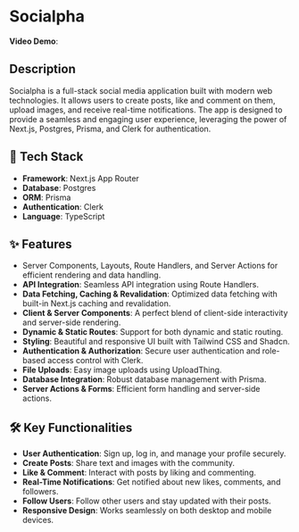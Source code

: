 # Socialpha

**Video Demo**: [<URL HERE>](<URL HERE>)

## Description
Socialpha is a full-stack social media application built with modern web technologies. It allows users to create posts, like and comment on them, upload images, and receive real-time notifications. The app is designed to provide a seamless and engaging user experience, leveraging the power of Next.js, Postgres, Prisma, and Clerk for authentication.

## 🚀 Tech Stack
- **Framework**: Next.js App Router
- **Database**: Postgres
- **ORM**: Prisma
- **Authentication**: Clerk
- **Language**: TypeScript

## ✨ Features
- Server Components, Layouts, Route Handlers, and Server Actions for efficient rendering and data handling.
- **API Integration**: Seamless API integration using Route Handlers.
- **Data Fetching, Caching & Revalidation**: Optimized data fetching with built-in Next.js caching and revalidation.
- **Client & Server Components**: A perfect blend of client-side interactivity and server-side rendering.
- **Dynamic & Static Routes**: Support for both dynamic and static routing.
- **Styling**: Beautiful and responsive UI built with Tailwind CSS and Shadcn.
- **Authentication & Authorization**: Secure user authentication and role-based access control with Clerk.
- **File Uploads**: Easy image uploads using UploadThing.
- **Database Integration**: Robust database management with Prisma.
- **Server Actions & Forms**: Efficient form handling and server-side actions.

## 🛠️ Key Functionalities
- **User Authentication**: Sign up, log in, and manage your profile securely.
- **Create Posts**: Share text and images with the community.
- **Like & Comment**: Interact with posts by liking and commenting.
- **Real-Time Notifications**: Get notified about new likes, comments, and followers.
- **Follow Users**: Follow other users and stay updated with their posts.
- **Responsive Design**: Works seamlessly on both desktop and mobile devices.